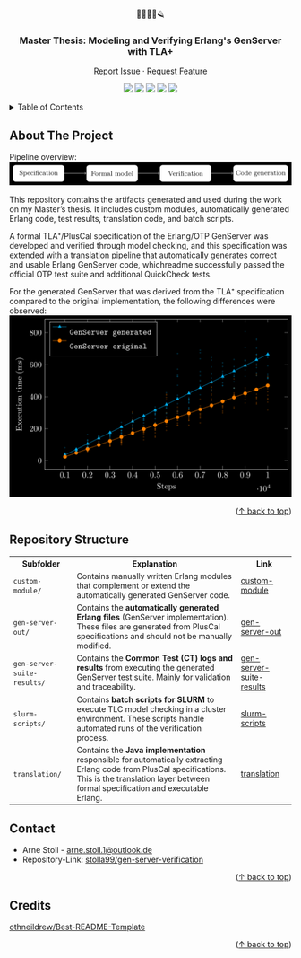 <a id="readme-top"></a>
<!-- PROJECT LOGO -->
<br />
<div align="center">
  <p>🔩📜🧩🧪🪒</p>

  <h3 align="center">Master Thesis: Modeling and Verifying Erlang's GenServer with TLA+</h3>

  <p align="center">
    <a href="https://github.com/stolla99/gen-server-verification/issues/new/choose">Report Issue</a>
    &middot;
    <a href="https://github.com/stolla99/gen-server-verification/issues/new?labels=enhancement&template=feature-request---.md">Request Feature</a>
  </p>
</div>

<p align="center">
  <img src="https://img.shields.io/badge/Java-%23ED8B00.svg?logo=openjdk&logoColor=white" />
  <img src="https://img.shields.io/badge/Bash-4EAA25?logo=gnubash&logoColor=fff" />
  <img src="https://img.shields.io/badge/Erlang-A90533?logo=erlang&logoColor=fff" />
  <img src="https://img.shields.io/badge/TLA+-T" />
  <img src="https://img.shields.io/badge/PlusCal-8A2BE2" />
</p>

<!-- TABLE OF CONTENTS -->
<details>
  <summary>Table of Contents</summary>
  <ol>
    <li>
      <a href="#about-the-project">About The Project</a>
    </li>
    <li>
      <a href="#repository-structure">Repository Structure</a>
    </li>
    <li><a href="#contact">Contact</a></li>
  </ol>
</details>



<!-- ABOUT THE PROJECT -->
## About The Project

Pipeline overview:
![./resources/pipeline.png](https://github.com/stolla99/gen-server-verification/blob/readme/resources/pipeline.png)

This repository contains the artifacts generated and used during the work on my Master’s thesis. It includes custom modules, automatically generated Erlang code, test results, translation code, and batch scripts. 

A formal TLA⁺/PlusCal specification of the Erlang/OTP GenServer was developed and verified through model checking, and this specification was extended with a translation pipeline that automatically generates correct and usable Erlang GenServer code, whichreadme successfully passed the official OTP test suite and additional QuickCheck tests.  

For the generated GenServer that was derived from the TLA⁺ specification compared to the original implementation, the following differences were observed:
![./resources/comparison.png](https://github.com/stolla99/gen-server-verification/blob/readme/resources/comparison.png)

<p align="right">(<a href="#readme-top">↑ back to top</a>)</p>

## Repository Structure
<table>
  <tr>
    <th>Subfolder</th>
    <th>Explanation</th>
    <th>Link</th>
  </tr>
  <tr>
    <td><code>custom-module/</code></td>
    <td>Contains manually written Erlang modules that complement or extend the automatically generated GenServer code.</td>
    <td><a href="./custom-module">custom-module</a></td>
  </tr>
  <tr>
    <td><code>gen-server-out/</code></td>
    <td>Contains the <b>automatically generated Erlang files</b> (GenServer implementation). These files are generated from PlusCal specifications and should not be manually modified.</td>
    <td><a href="./gen-server-out">gen-server-out</a></td>
  </tr>
  <tr>
    <td><code>gen-server-suite-results/</code></td>
    <td>Contains the <b>Common Test (CT) logs and results</b> from executing the generated GenServer test suite. Mainly for validation and traceability.</td>
    <td><a href="./gen-server-suite-results">gen-server-suite-results</a></td>
  </tr>
  <tr>
    <td><code>slurm-scripts/</code></td>
    <td>Contains <b>batch scripts for SLURM</b> to execute TLC model checking in a cluster environment. These scripts handle automated runs of the verification process.</td>
    <td><a href="./slurm-scripts">slurm-scripts</a></td>
  </tr>
  <tr>
    <td><code>translation/</code></td>
    <td>Contains the <b>Java implementation</b> responsible for automatically extracting Erlang code from PlusCal specifications. This is the translation layer between formal specification and executable Erlang.</td>
    <td><a href="./translation">translation</a></td>
  </tr>
</table>

<!-- CONTACT -->
## Contact

 - Arne Stoll - arne.stoll.1@outlook.de 
 - Repository-Link: [stolla99/gen-server-verification](https://github.com/stolla99/gen-server-verification#)
<p align="right">(<a href="#readme-top">↑ back to top</a>)</p>

## Credits
[othneildrew/Best-README-Template](https://github.com/othneildrew/Best-README-Template/blob/main/README.md)
<p align="right">(<a href="#readme-top">↑ back to top</a>)</p>

